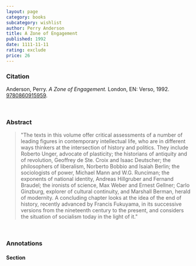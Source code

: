 ```yaml
---
layout: page
category: books
subcategory: wishlist
author: Perry Anderson
title: A Zone of Engagement
published: 1992
date: 1111-11-11
rating: exclude
price: 26
---
```


### Citation

Anderson, Perry. *A Zone of Engagement.* London, EN: Verso, 1992. [9780860915959](https://www.versobooks.com/en-ca/products/1377-a-zone-of-engagement).

<br>

### Abstract

> "The texts in this volume offer critical assessments of a number of leading figures in contemporary intellectual life, who are in different ways thinkers at the intersection of history and politics. They include Roberto Unger, advocate of plasticity; the historians of antiquity and of revolution, Geoffrey de Ste. Croix and Isaac Deutscher; the philosophers of liberalism, Norberto Bobbio and Isaiah Berlin; the sociologists of power, Michael Mann and W.G. Runciman; the exponents of national identity, Andreas Hillgruber and Fernand Braudel; the ironists of science, Max Weber and Ernest Gellner; Carlo Ginzburg, explorer of cultural continuity, and Marshall Berman, herald of modernity. A concluding chapter looks at the idea of the end of history, recently advanced by Francis Fukuyama, in its successive versions from the nineteenth century to the present, and considers the situation of socialism today in the light of it."

<br>

### Annotations

#### Section

<br>
